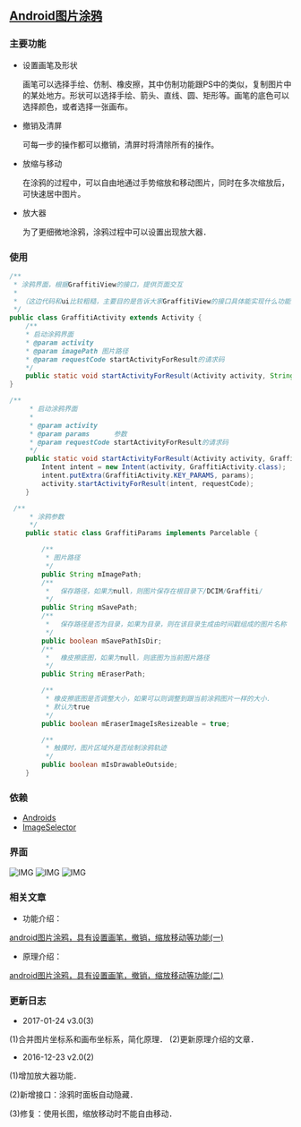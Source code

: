 
## [Android图片涂鸦](http://blog.csdn.net/u012964944/article/details/52661940)

### 主要功能

  * 设置画笔及形状

    画笔可以选择手绘、仿制、橡皮擦，其中仿制功能跟PS中的类似，复制图片中的某处地方。形状可以选择手绘、箭头、直线、圆、矩形等。画笔的底色可以选择颜色，或者选择一张画布。

  * 撤销及清屏

    可每一步的操作都可以撤销，清屏时将清除所有的操作。

  * 放缩与移动

    在涂鸦的过程中，可以自由地通过手势缩放和移动图片，同时在多次缩放后，可快速居中图片。

  * 放大器

    为了更细微地涂鸦，涂鸦过程中可以设置出现放大器．

### 使用

```java
/**
 * 涂鸦界面，根据GraffitiView的接口，提供页面交互
 *
 * （这边代码和ui比较粗糙，主要目的是告诉大家GraffitiView的接口具体能实现什么功能，实际需求中的ui和交互需另提别论）
 */
public class GraffitiActivity extends Activity {
	/**
	* 启动涂鸦界面
	* @param activity
	* @param imagePath 图片路径
	* @param requestCode startActivityForResult的请求码
	*/
	public static void startActivityForResult(Activity activity, String imagePath, int requestCode);
}
```

```java
/**
     * 启动涂鸦界面
     *
     * @param activity
     * @param params      参数
     * @param requestCode startActivityForResult的请求码
     */
    public static void startActivityForResult(Activity activity, GraffitiParams params, int requestCode) {
        Intent intent = new Intent(activity, GraffitiActivity.class);
        intent.putExtra(GraffitiActivity.KEY_PARAMS, params);
        activity.startActivityForResult(intent, requestCode);
    }
```

```java
 /**
     * 涂鸦参数
     */
    public static class GraffitiParams implements Parcelable {

        /**
         * 图片路径
         */
        public String mImagePath;
        /**
         * 　保存路径，如果为null，则图片保存在根目录下/DCIM/Graffiti/
         */
        public String mSavePath;
        /**
         * 　保存路径是否为目录，如果为目录，则在该目录生成由时间戳组成的图片名称
         */
        public boolean mSavePathIsDir;
        /**
         * 　橡皮擦底图，如果为null，则底图为当前图片路径
         */
        public String mEraserPath;

        /**
         * 橡皮擦底图是否调整大小，如果可以则调整到跟当前涂鸦图片一样的大小．
         * 默认为true
         */
        public boolean mEraserImageIsResizeable = true;

        /**
         * 触摸时，图片区域外是否绘制涂鸦轨迹
         */
        public boolean mIsDrawableOutside;
    }
```

### 依赖
  * [Androids](https://github.com/1993hzw/Androids)
  * [ImageSelector](https://github.com/1993hzw/ImageSelector)


### 界面

 ![IMG](http://s2.sinaimg.cn/orignal/003eBWOtzy77pGDrx8Rc1&690)
 ![IMG](http://s7.sinaimg.cn/orignal/003eBWOtzy77pGDrA8ea6&690)
 ![IMG](http://s8.sinaimg.cn/orignal/003eBWOtzy77pGEXU7dc7&690)



### 相关文章

  * 功能介绍：

   [android图片涂鸦，具有设置画笔，撤销，缩放移动等功能(一)](http://blog.csdn.net/u012964944/article/details/52661940)


  * 原理介绍：

  [android图片涂鸦，具有设置画笔，撤销，缩放移动等功能(二)](http://blog.csdn.net/u012964944/article/details/52769273)


### 更新日志

  * 2017-01-24 v3.0(3)

  (1)合并图片坐标系和画布坐标系，简化原理．
  (2)更新原理介绍的文章．


  * 2016-12-23 v2.0(2)

  (1)增加放大器功能．

  (2)新增接口：涂鸦时面板自动隐藏．

  (3)修复：使用长图，缩放移动时不能自由移动．
